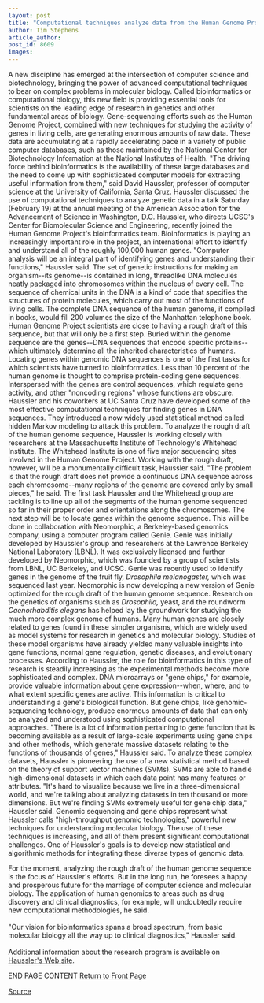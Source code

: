 ```yaml
---
layout: post
title: "Computational techniques analyze data from the Human Genome Project"
author: Tim Stephens
article_author: 
post_id: 8609
images:
---
```


<p>
  A new discipline has emerged at the intersection of computer science and biotechnology, bringing the power of advanced computational techniques to bear on complex problems in molecular biology. Called bioinformatics or computational biology, this new field is providing essential tools for scientists on the leading edge of research in genetics and other fundamental areas of biology. Gene-sequencing efforts such as the Human Genome Project, combined with new techniques for studying the activity of genes in living cells, are generating enormous amounts of raw data. These data are accumulating at a rapidly accelerating pace in a variety of public computer databases, such as those maintained by the National Center for Biotechnology Information at the National Institutes of Health. "The driving force behind bioinformatics is the availability of these large databases and the need to come up with sophisticated computer models for extracting useful information from them," said David Haussler, professor of computer science at the University of California, Santa Cruz. Haussler discussed the use of computational techniques to analyze genetic data in a talk Saturday (February 19) at the annual meeting of the American Association for the Advancement of Science in Washington, D.C. Haussler, who directs UCSC's Center for Biomolecular Science and Engineering, recently joined the Human Genome Project's bioinformatics team. Bioinformatics is playing an increasingly important role in the project, an international effort to identify and understand all of the roughly 100,000 human genes. "Computer analysis will be an integral part of identifying genes and understanding their functions," Haussler said. The set of genetic instructions for making an organism--its genome--is contained in long, threadlike DNA molecules neatly packaged into chromosomes within the nucleus of every cell. The sequence of chemical units in the DNA is a kind of code that specifies the structures of protein molecules, which carry out most of the functions of living cells. The complete DNA sequence of the human genome, if compiled in books, would fill 200 volumes the size of the Manhattan telephone book. Human Genome Project scientists are close to having a rough draft of this sequence, but that will only be a first step. Buried within the genome sequence are the genes--DNA sequences that encode specific proteins--which ultimately determine all the inherited characteristics of humans. Locating genes within genomic DNA sequences is one of the first tasks for which scientists have turned to bioinformatics. Less than 10 percent of the human genome is thought to comprise protein-coding gene sequences. Interspersed with the genes are control sequences, which regulate gene activity, and other "noncoding regions" whose functions are obscure. Haussler and his coworkers at UC Santa Cruz have developed some of the most effective computational techniques for finding genes in DNA sequences. They introduced a now widely used statistical method called hidden Markov modeling to attack this problem. To analyze the rough draft of the human genome sequence, Haussler is working closely with researchers at the Massachusetts Institute of Technology's Whitehead Institute. The Whitehead Institute is one of five major sequencing sites involved in the Human Genome Project. Working with the rough draft, however, will be a monumentally difficult task, Haussler said. "The problem is that the rough draft does not provide a continuous DNA sequence across each chromosome--many regions of the genome are covered only by small pieces," he said. The first task Haussler and the Whitehead group are tackling is to line up all of the segments of the human genome sequenced so far in their proper order and orientations along the chromosomes. The next step will be to locate genes within the genome sequence. This will be done in collaboration with Neomorphic, a Berkeley-based genomics company, using a computer program called Genie. Genie was initially developed by Haussler's group and researchers at the Lawrence Berkeley National Laboratory (LBNL). It was exclusively licensed and further developed by Neomorphic, which was founded by a group of scientists from LBNL, UC Berkeley, and UCSC. Genie was recently used to identify genes in the genome of the fruit fly, <i>Drosophila melanogaster,</i> which was sequenced last year. Neomorphic is now developing a new version of Genie optimized for the rough draft of the human genome sequence. Research on the genetics of organisms such as <i>Drosophila,</i> yeast, and the roundworm <i>Caenorhabditis elegans</i> has helped lay the groundwork for studying the much more complex genome of humans. Many human genes are closely related to genes found in these simpler organisms, which are widely used as model systems for research in genetics and molecular biology. Studies of these model organisms have already yielded many valuable insights into gene functions, normal gene regulation, genetic diseases, and evolutionary processes. According to Haussler, the role for bioinformatics in this type of research is steadily increasing as the experimental methods become more sophisticated and complex. DNA microarrays or "gene chips," for example, provide valuable information about gene expression--when, where, and to what extent specific genes are active. This information is critical to understanding a gene's biological function. But gene chips, like genomic-sequencing technology, produce enormous amounts of data that can only be analyzed and understood using sophisticated computational approaches. "There is a lot of information pertaining to gene function that is becoming available as a result of large-scale experiments using gene chips and other methods, which generate massive datasets relating to the functions of thousands of genes," Haussler said. To analyze these complex datasets, Haussler is pioneering the use of a new statistical method based on the theory of support vector machines (SVMs). SVMs are able to handle high-dimensional datasets in which each data point has many features or attributes. "It's hard to visualize because we live in a three-dimensional world, and we're talking about analyzing datasets in ten thousand or more dimensions. But we're finding SVMs extremely useful for gene chip data," Haussler said. Genomic sequencing and gene chips represent what Haussler calls "high-throughput genomic technologies," powerful new techniques for understanding molecular biology. The use of these techniques is increasing, and all of them present significant computational challenges. One of Haussler's goals is to develop new statistical and algorithmic methods for integrating these diverse types of genomic data.
</p>
<p>
  For the moment, analyzing the rough draft of the human genome sequence is the focus of Haussler's efforts. But in the long run, he foresees a happy and prosperous future for the marriage of computer science and molecular biology. The application of human genomics to areas such as drug discovery and clinical diagnostics, for example, will undoubtedly require new computational methodologies, he said.<br>
  <br>
  "Our vision for bioinformatics spans a broad spectrum, from basic molecular biology all the way up to clinical diagnostics," Haussler said.<br>
  <br>
  Additional information about the research program is available on <a href="http://www.cse.ucsc.edu/~haussler">Haussler's Web site</a>.
</p>
<p>
  END PAGE CONTENT <a href="../../index.html">Return to Front Page</a> <img align="bottom" alt=" " border="0" height="1" src="../../images/trans.gif" width="385">
</p>
<p><a href="http://www1.ucsc.edu/currents/99-00/02-21/haus.html" title="Permalink to haus">Source</a></p>
